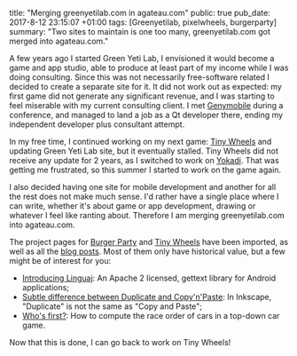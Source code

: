 title: "Merging greenyetilab.com in agateau.com"
public: true
pub_date: 2017-8-12 23:15:07 +01:00
tags: [Greenyetilab, pixelwheels, burgerparty]
summary: "Two sites to maintain is one too many, greenyetilab.com got merged into agateau.com."

A few years ago I started Green Yeti Lab, I envisioned it would become a game and app studio, able to produce at least part of my income while I was doing consulting. Since this was not necessarily free-software related I decided to create a separate site for it. It did not work out as expected: my first game did not generate any significant revenue, and I was starting to feel miserable with my current consulting client. I met [Genymobile][] during a conference, and managed to land a job as a Qt developer there, ending my independent developer plus consultant attempt.

In my free time, I continued working on my next game: [Tiny Wheels][tw] and updating Green Yeti Lab site, but it eventually stalled. Tiny Wheels did not receive any update for 2 years, as I switched to work on [Yokadi][]. That was getting me frustrated, so this summer I started to work on the game again.

I also decided having one site for mobile development and another for all the rest does not make much sense. I'd rather have a single place where I can write, whether it's about game or app development, drawing or whatever I feel like ranting about. Therefore I am merging greenyetilab.com into agateau.com.

The project pages for [Burger Party][bp] and [Tiny Wheels][tw] have been imported, as well as all the [blog posts][gyl-posts]. Most of them only have historical value, but a few might be of interest for you:

- [Introducing Linguaj](/2014/linguaj): An Apache 2 licensed, gettext library for Android applications;
- [Subtle difference between Duplicate and Copy'n'Paste](/2014/subtle-difference-between-duplicate-and-copy-n-paste): In Inkscape, "Duplicate" is not the same as "Copy and Paste";
- [Who's first?](/2015/who-s-first): How to compute the race order of cars in a top-down car game.

Now that this is done, I can go back to work on Tiny Wheels!

[bp]: /projects/burgerparty/
[tw]: /projects/tinywheels/
[Genymobile]: https://genymobile.com
[Yokadi]: https://yokadi.github.io
[gyl-posts]: /tags/Greenyetilab/
